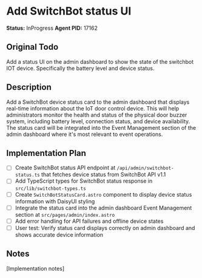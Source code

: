 # Add SwitchBot status UI
**Status:** InProgress
**Agent PID:** 17162

## Original Todo
Add a status UI on the admin dashboard to show the state of the switchbot IOT device. Specifically the battery level and device status.

## Description
Add a SwitchBot device status card to the admin dashboard that displays real-time information about the IoT door control device. This will help administrators monitor the health and status of the physical door buzzer system, including battery level, connection status, and device availability. The status card will be integrated into the Event Management section of the admin dashboard where it's most relevant to event operations.

## Implementation Plan
- [ ] Create SwitchBot status API endpoint at `/api/admin/switchbot-status.ts` that fetches device status from SwitchBot API v1.1
- [ ] Add TypeScript types for SwitchBot status response in `src/lib/switchbot-types.ts`
- [ ] Create `SwitchBotStatusCard.astro` component to display device status information with DaisyUI styling
- [ ] Integrate the status card into the admin dashboard Event Management section at `src/pages/admin/index.astro`
- [ ] Add error handling for API failures and offline device states
- [ ] User test: Verify status card displays correctly on admin dashboard and shows accurate device information

## Notes
[Implementation notes]
